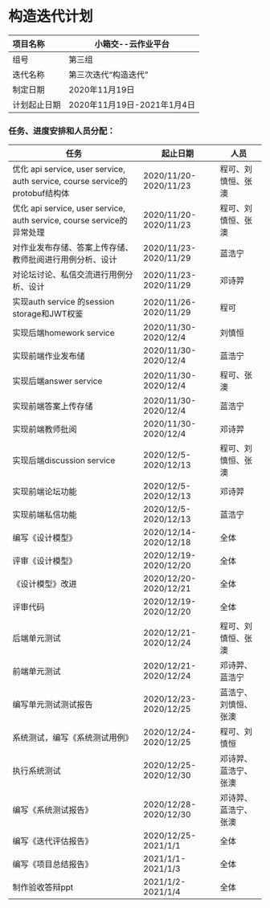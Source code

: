 # **构造迭代计划**

| 项目名称     | 小箱交--云作业平台          |
| :----------- | --------------------------- |
| 组号         | 第三组                      |
| 迭代名称     | 第三次迭代“构造迭代”        |
| 制定日期     | 2020年11月19日              |
| 计划起止日期 | 2020年11月19日-2021年1月4日 |



### 任务、进度安排和人员分配：

| 任务                                                         | 起止日期              | 人员                 |
| ------------------------------------------------------------ | --------------------- | -------------------- |
| 优化 api service, user service, auth service, course service的protobuf结构体 | 2020/11/20-2020/11/23 | 程可、刘慎恒、张澳   |
| 优化 api service, user service, auth service, course service的异常处理 | 2020/11/20-2020/11/23 | 程可、刘慎恒、张澳   |
| 对作业发布存储、答案上传存储、教师批阅进行用例分析、设计     | 2020/11/23-2020/11/29 | 蓝浩宁               |
| 对论坛讨论、私信交流进行用例分析、设计                       | 2020/11/23-2020/11/29 | 邓诗羿               |
| 实现auth service 的session storage和JWT权鉴                  | 2020/11/26-2020/11/29 | 程可                 |
| 实现后端homework service                                     | 2020/11/30-2020/12/4  | 刘慎恒               |
| 实现前端作业发布储                                           | 2020/11/30-2020/12/4  | 蓝浩宁               |
| 实现后端answer service                                       | 2020/11/30-2020/12/4  | 程可、张澳           |
| 实现前端答案上传存储                                         | 2020/11/30-2020/12/4  | 蓝浩宁               |
| 实现前端教师批阅                                             | 2020/11/30-2020/12/4  | 邓诗羿               |
| 实现后端discussion service                                   | 2020/12/5-2020/12/13  | 程可、刘慎恒、张澳   |
| 实现前端论坛功能                                             | 2020/12/5-2020/12/13  | 邓诗羿               |
| 实现前端私信功能                                             | 2020/12/5-2020/12/13  | 蓝浩宁               |
| 编写《设计模型》                                             | 2020/12/14-2020/12/18 | 全体                 |
| 评审《设计模型》                                             | 2020/12/19-2020/12/20 | 全体                 |
| 《设计模型》改进                                             | 2020/12/20-2020/12/21 | 全体                 |
| 评审代码                                                     | 2020/12/19-2020/12/20 | 全体                 |
| 后端单元测试                                                 | 2020/12/21-2020/12/24 | 程可、刘慎恒、张澳   |
| 前端单元测试                                                 | 2020/12/21-2020/12/24 | 邓诗羿、蓝浩宁       |
| 编写单元测试测试报告                                         | 2020/12/23-2020/12/25 | 蓝浩宁、刘慎恒、张澳 |
| 系统测试，编写《系统测试用例》                               | 2020/12/24-2020/12/25 | 程可、刘慎恒         |
| 执行系统测试                                                 | 2020/12/25-2020/12/30 | 邓诗羿、蓝浩宁、张澳 |
| 编写《系统测试报告》                                         | 2020/12/28-2020/12/30 | 邓诗羿、蓝浩宁、张澳 |
| 编写《迭代评估报告》                                         | 2020/12/25-2021/1/1   | 全体                 |
| 编写《项目总结报告》                                         | 2021/1/1-2021/1/3     | 全体                 |
| 制作验收答辩ppt                                              | 2021/1/2-2021/1/4     | 全体                 |

